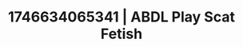 ---
categories:
- AI-generated
- NSFW AI art
- Erotic transformation
- Mirror play
- Tattooed beauties
- ASMR
- Flirty smirk
- Cosplay
image: /assets/images/1746634065341.jpg
layout: post
seo:
  description: Featured content with premium ABDL Play, Scat Fetish. HD images available.
  keywords: ABDL Play, Scat Fetish
  og_image: /assets/images/1746634065341.jpg
  schema_type: VisualArtwork
tags:
- '#1746634065341'
- ABDL Play
- Scat Fetish
title: 1746634065341 | ABDL Play Scat Fetish
---